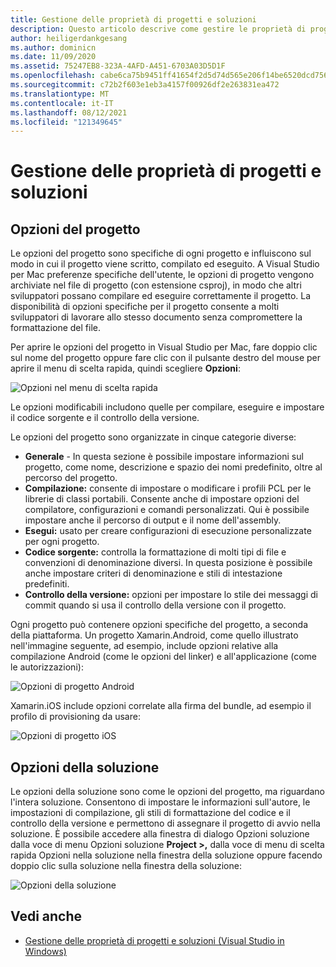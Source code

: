 ```yaml
---
title: Gestione delle proprietà di progetti e soluzioni
description: Questo articolo descrive come gestire le proprietà di progetti e soluzioni in Visual Studio per Mac
author: heiligerdankgesang
ms.author: dominicn
ms.date: 11/09/2020
ms.assetid: 75247EB8-323A-4AFD-A451-6703A03D5D1F
ms.openlocfilehash: cabe6ca75b9451ff41654f2d5d74d565e206f14be6520dcd75640977bd931b85
ms.sourcegitcommit: c72b2f603e1eb3a4157f00926df2e263831ea472
ms.translationtype: MT
ms.contentlocale: it-IT
ms.lasthandoff: 08/12/2021
ms.locfileid: "121349645"
---
```

# <a name="managing-project-and-solution-properties"></a>Gestione delle proprietà di progetti e soluzioni

## <a name="project-options"></a>Opzioni del progetto

Le opzioni del progetto sono specifiche di ogni progetto e influiscono sul modo in cui il progetto viene scritto, compilato ed eseguito. A Visual Studio per Mac preferenze specifiche dell'utente, le opzioni di progetto vengono archiviate nel file di progetto (con estensione csproj), in modo che altri sviluppatori possano compilare ed eseguire correttamente il progetto. La disponibilità di opzioni specifiche per il progetto consente a molti sviluppatori di lavorare allo stesso documento senza compromettere la formattazione del file.

Per aprire le opzioni del progetto in Visual Studio per Mac, fare doppio clic sul nome del progetto oppure fare clic con il pulsante destro del mouse per aprire il menu di scelta rapida, quindi scegliere **Opzioni**:

![Opzioni nel menu di scelta rapida](media/projects-and-solutions-image2.png)

Le opzioni modificabili includono quelle per compilare, eseguire e impostare il codice sorgente e il controllo della versione.

Le opzioni del progetto sono organizzate in cinque categorie diverse:

* **Generale** - In questa sezione è possibile impostare informazioni sul progetto, come nome, descrizione e spazio dei nomi predefinito, oltre al percorso del progetto.
* **Compilazione:** consente di impostare o modificare i profili PCL per le librerie di classi portabili. Consente anche di impostare opzioni del compilatore, configurazioni e comandi personalizzati. Qui è possibile impostare anche il percorso di output e il nome dell'assembly.
* **Esegui:** usato per creare configurazioni di esecuzione personalizzate per ogni progetto.
* **Codice sorgente:** controlla la formattazione di molti tipi di file e convenzioni di denominazione diversi. In questa posizione è possibile anche impostare criteri di denominazione e stili di intestazione predefiniti.
* **Controllo della versione:** opzioni per impostare lo stile dei messaggi di commit quando si usa il controllo della versione con il progetto.

Ogni progetto può contenere opzioni specifiche del progetto, a seconda della piattaforma. Un progetto Xamarin.Android, come quello illustrato nell'immagine seguente, ad esempio, include opzioni relative alla compilazione Android (come le opzioni del linker) e all'applicazione (come le autorizzazioni):

![Opzioni di progetto Android](media/projects-and-solutions-image5.png)

Xamarin.iOS include opzioni correlate alla firma del bundle, ad esempio il profilo di provisioning da usare:

![Opzioni di progetto iOS](media/projects-and-solutions-image6.png)

## <a name="solution-options"></a>Opzioni della soluzione

Le opzioni della soluzione sono come le opzioni del progetto, ma riguardano l'intera soluzione. Consentono di impostare le informazioni sull'autore, le impostazioni di compilazione, gli stili di formattazione del codice e il controllo della versione e permettono di assegnare il progetto di avvio nella soluzione.  È possibile accedere alla finestra di dialogo Opzioni soluzione dalla  voce di menu Opzioni soluzione **Project >,** dalla voce di menu di scelta rapida Opzioni nella soluzione nella finestra della soluzione oppure facendo doppio clic sulla soluzione nella finestra della soluzione:

![Opzioni della soluzione](media/projects-and-solutions-image7.png)

## <a name="see-also"></a>Vedi anche

* [Gestione delle proprietà di progetti e soluzioni (Visual Studio in Windows)](/visualstudio/ide/managing-project-and-solution-properties)